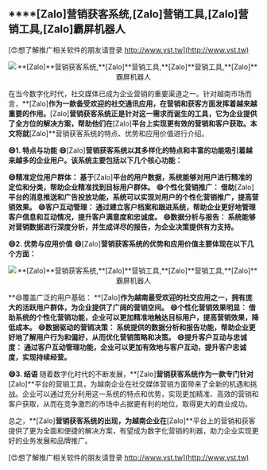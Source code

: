 ## ****[Zalo]**营销获客系统,**[Zalo]**营销工具,**[Zalo]**营销工具,**[Zalo]**霸屏机器人**

[😍想了解推广相关软件的朋友请登录 http://www.vst.tw](http://www.vst.tw)

 <center><img src="https://vst.tw/MP4/tuiguang/png/6.png" alt="**[Zalo]**营销获客系统,**[Zalo]**营销工具,**[Zalo]**营销工具,**[Zalo]**霸屏机器人"></center>

在当今数字化时代，社交媒体已成为企业营销的重要渠道之一。针对越南市场而言，**[Zalo]**作为一款备受欢迎的社交通讯应用，在营销和获客方面发挥着越来越重要的作用。**[Zalo]**营销获客系统正是针对这一需求而诞生的工具，它为企业提供了全方位的解决方案，帮助他们在**[Zalo]**平台上实现更有效的营销和客户获取。本文将就**[Zalo]**营销获客系统的特点、优势和应用价值进行介绍。

**😄1. 特点与功能**
**😄**[Zalo]**营销获客系统以其多样化的特点和丰富的功能吸引着越来越多的企业用户。该系统主要包括以下几个核心功能：**

**😄精准定位用户群体： 基于**[Zalo]**平台的用户数据，系统能够对用户进行精准的定位和分类，帮助企业精准找到目标用户群体。**
**😄个性化营销推广： 借助**[Zalo]**平台的消息推送和广告投放功能，系统可以实现对用户的个性化营销推广，提高营销效果。**
**😄客户互动管理： 通过建立客户档案和跟进系统，帮助企业更好地管理客户信息和互动情况，提升客户满意度和忠诚度。**
**😄数据分析与报告： 系统能够对营销数据进行深度分析，并生成详尽的报告，为企业决策提供有力支持。**

**😄2. 优势与应用价值**
**😄**[Zalo]**营销获客系统的优势和应用价值主要体现在以下几个方面：**

 <center><img src="https://vst.tw/MP4/tuiguang/png/4.png" alt="**[Zalo]**营销获客系统,**[Zalo]**营销工具,**[Zalo]**营销工具,**[Zalo]**霸屏机器人"></center>

**😄覆盖广泛的用户基础： **[Zalo]**作为越南最受欢迎的社交应用之一，拥有庞大的活跃用户群体，为企业提供了广阔的营销空间。**
**😄个性化营销效果明显： 借助系统的个性化营销功能，企业可以更加精准地触达目标用户，提高营销效果，降低成本。**
**😄数据驱动的营销决策： 系统提供的数据分析和报告功能，帮助企业更好地了解用户行为和偏好，从而优化营销策略和决策。**
**😄提升客户互动与忠诚度： 通过客户互动管理功能，企业可以更加有效地与客户互动，提升客户忠诚度，实现持续经营。**

**😄3. 结语**
随着数字化时代的不断发展，**[Zalo]**营销获客系统作为一款专门针对**[Zalo]**平台的营销工具，为越南企业在社交媒体营销方面带来了全新的机遇和挑战。企业可以通过充分利用这一系统的特点和优势，实现更加精准、高效的营销和客户获取，从而在竞争激烈的市场中占据更有利的地位，取得更大的商业成功。

总之，**[Zalo]**营销获客系统的出现，为越南企业在**[Zalo]**平台上的营销和获客提供了更为全面和便捷的解决方案，有望成为数字化营销的利器，助力企业实现更好的业务发展和品牌推广。

[😍想了解推广相关软件的朋友请登录 http://www.vst.tw](http://www.vst.tw)



